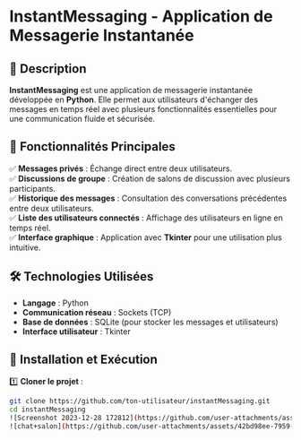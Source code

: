 # **InstantMessaging - Application de Messagerie Instantanée**  

## 📌 **Description**  
**InstantMessaging** est une application de messagerie instantanée développée en **Python**. Elle permet aux utilisateurs d'échanger des messages en temps réel avec plusieurs fonctionnalités essentielles pour une communication fluide et sécurisée.  

## 🚀 **Fonctionnalités Principales**  
✅ **Messages privés** : Échange direct entre deux utilisateurs.  
✅ **Discussions de groupe** : Création de salons de discussion avec plusieurs participants.  
✅ **Historique des messages** : Consultation des conversations précédentes entre deux utilisateurs.  
✅ **Liste des utilisateurs connectés** : Affichage des utilisateurs en ligne en temps réel.  
✅ **Interface graphique** : Application avec **Tkinter** pour une utilisation plus intuitive. 

## 🛠 **Technologies Utilisées**  
- **Langage** : Python  
- **Communication réseau** : Sockets (TCP)  
- **Base de données** : SQLite (pour stocker les messages et utilisateurs)  
- **Interface utilisateur** : Tkinter 

## 📖 **Installation et Exécution**  
1️⃣ **Cloner le projet** :  
```bash
git clone https://github.com/ton-utilisateur/instantMessaging.git
cd instantMessaging
![Screenshot 2023-12-28 172812](https://github.com/user-attachments/assets/adb505a1-4151-45de-9175-659627c775bf)
![chat+salon](https://github.com/user-attachments/assets/42bd98ee-7959-4685-a859-cc65e7bb9def)
